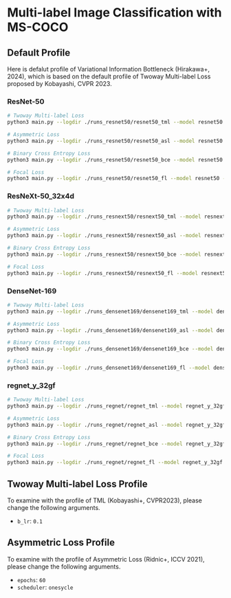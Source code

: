 # Multi-label Image Classification with MS-COCO


## Default Profile

Here is defalut profile of Variational Information Bottleneck (Hirakawa+, 2024), which is based on the default profile of Twoway Multi-label Loss proposed by Kobayashi, CVPR 2023.

### ResNet-50

```bash
# Twoway Multi-label Loss
python3 main.py --logdir ./runs_resnet50/resnet50_tml --model resnet50 --pretrained --use_nesterov --loss tml --lr 0.01 --b_lr 1.0 --gpu_id 0

# Asymmetric Loss
python3 main.py --logdir ./runs_resnet50/resnet50_asl --model resnet50 --pretrained --use_nesterov --loss asl --lr 2e-4 --b_lr 1.0 --gpu_id 0

# Binary Cross Entropy Loss
python3 main.py --logdir ./runs_resnet50/resnet50_bce --model resnet50 --pretrained --use_nesterov --loss bce --lr 0.1 --b_lr 1.0 --gpu_id 0

# Focal Loss
python3 main.py --logdir ./runs_resnet50/resnet50_fl --model resnet50 --pretrained --use_nesterov --loss fl --lr 0.1 --b_lr 1.0 --gpu_id 0
```

### ResNeXt-50_32x4d

```bash
# Twoway Multi-label Loss
python3 main.py --logdir ./runs_resnext50/resnext50_tml --model resnext50_32x4åd --pretrained --use_nesterov --loss tml --lr 0.01 --b_lr 1.0 --gpu_id 0

# Asymmetric Loss
python3 main.py --logdir ./runs_resnext50/resnext50_asl --model resnext50_32x4d --pretrained --use_nesterov --loss asl --lr 2e-4 --b_lr 1.0 --gpu_id 0

# Binary Cross Entropy Loss
python3 main.py --logdir ./runs_resnext50/resnext50_bce --model resnext50_32x4d --pretrained --use_nesterov --loss bce --lr 0.1 --b_lr 1.0 --gpu_id 0

# Focal Loss
python3 main.py --logdir ./runs_resnext50/resnext50_fl --model resnext50_32x4d --pretrained --use_nesterov --loss fl --lr 0.1 --b_lr 1.0 --gpu_id 0
```

### DenseNet-169

```bash
# Twoway Multi-label Loss
python3 main.py --logdir ./runs_densenet169/densenet169_tml --model densenet169 --pretrained --use_nesterov --loss tml --lr 0.01 --b_lr 1.0 --gpu_id 0

# Asymmetric Loss
python3 main.py --logdir ./runs_densenet169/densenet169_asl --model densenet169 --pretrained --use_nesterov --loss asl --lr 1e-05 --b_lr 1.0 --gpu_id 0

# Binary Cross Entropy Loss
python3 main.py --logdir ./runs_densenet169/densenet169_bce --model densenet169 --pretrained --use_nesterov --loss bce --lr 0.1 --b_lr 1.0 --gpu_id 0

# Focal Loss
python3 main.py --logdir ./runs_densenet169/densenet169_fl --model densenet169 --pretrained --use_nesterov --loss fl --lr 0.1 --b_lr 1.0 --gpu_id 0
```

### regnet_y_32gf

```bash
# Twoway Multi-label Loss
python3 main.py --logdir ./runs_regnet/regnet_tml --model regnet_y_32gf --pretrained --use_nesterov --loss tml --lr 0.01 --b_lr 1.0 --gpu_id 0,1

# Asymmetric Loss
python3 main.py --logdir ./runs_regnet/regnet_asl --model regnet_y_32gf --pretrained --use_nesterov --loss asl --lr 2e-4 --b_lr 1.0 --gpu_id 0,1

# Binary Cross Entropy Loss
python3 main.py --logdir ./runs_regnet/regnet_bce --model regnet_y_32gf --pretrained --use_nesterov --loss bce --lr 0.1 --b_lr 1.0 --gpu_id 0,1

# Focal Loss
python3 main.py --logdir ./runs_regnet/regnet_fl --model regnet_y_32gf --pretrained --use_nesterov --loss fl --lr 0.1 --b_lr 1.0 --gpu_id 0,1
```

## Twoway Multi-label Loss Profile

To examine with the profile of TML (Kobayashi+, CVPR2023), please change the following arguments.

* `b_lr`: `0.1`

## Asymmetric Loss Profile

To examine with the profile of Asymmetric Loss (Ridnic+, ICCV 2021), please change the following arguments.

* `epochs`: `60`
* `scheduler`: `onesycle`
